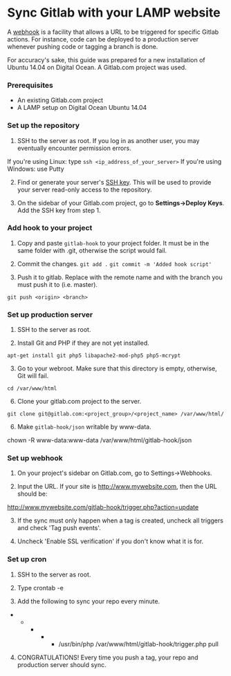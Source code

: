 # Sync Gitlab with your LAMP website

A [webhook](https://gitlab.com/gitlab-org/gitlab-ce/blob/master/doc/web_hooks/web_hooks.md) is a facility that allows a URL to be triggered for specific Gitlab actions. For instance, code can be deployed to a production server whenever pushing code or tagging a branch is done. 

For accuracy's sake, this guide was prepared for a new installation of Ubuntu 14.04 on Digital Ocean. A Gitlab.com project was used. 

### Prerequisites
* An existing Gitlab.com project
* A LAMP setup on Digital Ocean Ubuntu 14.04

### Set up the repository

1. SSH to the server as root. If you log in as another user, you may eventually encounter permission errors.

If you're using Linux: type `ssh <ip_address_of_your_server>`
If you're using Windows: use Putty

2. Find or generate your server's [SSH key](http://doc.gitlab.com/ce/ssh/README.html). This will be used to provide your server read-only access to the repository.

3. On the sidebar of your Gitlab.com project, go to **Settings->Deploy Keys**. Add the SSH key from step 1.

### Add hook to your project

1. Copy and paste `gitlab-hook` to your project folder. It must be in the same folder with .git, otherwise the script would fail.

2. Commit the changes.
`git add .`
`git commit -m 'Added hook script'`

2. Push it to gitlab. Replace <origin> with the remote name and <branch> with the branch you must push it to (i.e. master).

`git push <origin> <branch>`

### Set up production server

1. SSH to the server as root.

2. Install Git and PHP if they are not yet installed.

`apt-get install git php5 libapache2-mod-php5 php5-mcrypt`

3. Go to your webroot. Make sure that this directory is empty, otherwise, Git will fail.

`cd /var/www/html`

6. Clone your gitlab.com project to the server.

`git clone git@gitlab.com:<project_group>/<project_name> /var/www/html/`

6. Make `gitlab-hook/json` writable by www-data. 

chown -R www-data:www-data /var/www/html/gitlab-hook/json

### Set up webhook

1. On your project's sidebar on Gitlab.com, go to Settings->Webhooks.

2. Input the URL. If your site is http://www.mywebsite.com, then the URL should be:

http://www.mywebsite.com/gitlab-hook/trigger.php?action=update

3. If the sync must only happen when a tag is created, uncheck all triggers and check 'Tag push events'.

4. Uncheck 'Enable SSL verification' if you don't know what it is for.

###  Set up cron

1. SSH to the server as root.

2. Type crontab -e

3. Add the following to sync your repo every minute.

* * * * * /usr/bin/php /var/www/html/gitlab-hook/trigger.php pull

4. CONGRATULATIONS! Every time you push a tag, your repo and production server should sync.

